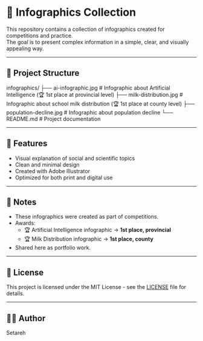 # 🎨 Infographics Collection

This repository contains a collection of infographics created for competitions and practice.  
The goal is to present complex information in a simple, clear, and visually appealing way.

---

## 📂 Project Structure
infographics/
├── ai-infographic.jpg          # Infographic about Artificial Intelligence (🏆 1st place at provincial level)
├── milk-distribution.jpg       # Infographic about school milk distribution (🏆 1st place at county level)
├── population-decline.jpg      # Infographic about population decline
└── README.md                   # Project documentation

---

## 🚀 Features
- Visual explanation of social and scientific topics
- Clean and minimal design
- Created with Adobe Illustrator
- Optimized for both print and digital use

---

## 📝 Notes
- These infographics were created as part of competitions.  
- Awards:  
  - 🏆 Artificial Intelligence infographic → **1st place, provincial**  
  - 🏆 Milk Distribution infographic → **1st place, county**  
- Shared here as portfolio work.

---

## 📄 License
This project is licensed under the MIT License - see the [LICENSE](LICENSE) file for details.

---

## 👩‍💻 Author
Setareh
